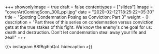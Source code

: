 +++
showonlyimage = true
draft = false
contenttypes = ["slides"]
image = "coverArtComingSoon_300_ppi.jpg"
date = "2020-02-12T18:25:22+05:30"
title = "Spotting Condemnation Posing as Conviction: Part 3"
weight = 0
description = "Part three of this series on condemnation versus conviction gets at the true stakes of this fight. We know the enemy's one goal for us: death and destruction. Don't let condemnation steal away your life and zeal!"
+++


{{< instagram B8fBgihnQoL hidecaption >}}
